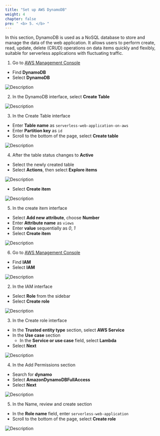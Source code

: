 ```yaml
---
title: "Set up AWS DynamoDB"
weight: 4 
chapter: false
pre: " <b> 5. </b> "
---
```


In this section, DynamoDB is used as a NoSQL database to store and manage the data of the web application. It allows users to perform create, read, update, delete (CRUD) operations on data items quickly and flexibly, suitable for serverless applications with fluctuating traffic.

1. Go to [AWS Management Console](https://aws.amazon.com/console/)
- Find **DynamoDB**
- Select **DynamoDB**

![Description](/images/5/5.1.png)

2. In the DynamoDB interface, select **Create Table**

![Description](/images/5/5.2.png)

3. In the Create Table interface

- Enter **Table name** as `serverless-web-application-on-aws`
- Enter **Partition key** as `id`
- Scroll to the bottom of the page, select **Create table**

![Description](/images/5/5.3.png)

4. After the table status changes to **Active**
- Select the newly created table
- Select **Actions**, then select **Explore items**

![Description](/images/5/5.4.png)

- Select **Create item**

![Description](/images/5/5.5.png)

5. In the create item interface

- Select **Add new attribute**, choose **Number**
- Enter **Attribute name** as `views`
- Enter **value** sequentially as *0*, *1*
- Select **Create item**

![Description](/images/5/5.6.png)

6. Go to [AWS Management Console](https://aws.amazon.com/console/)
- Find **IAM**
- Select **IAM**

![Description](/images/5/5.7.png)

2. In the IAM interface
- Select **Role** from the sidebar
- Select **Create role**

![Description](/images/5/5.8.png)

3. In the Create role interface
- In the **Trusted entity type** section, select **AWS Service**
- In the **Use case** section
    + In the **Service or use case** field, select **Lambda**
- Select **Next**

![Description](/images/5/5.9.png)

4. In the Add Permissions section
- Search for **dynamo**
- Select **AmazonDynamoDBFullAccess**
- Select **Next**

![Description](/images/5/5.10.png)

5. In the Name, review and create section
- In the **Role name** field, enter `serverless-web-application`
- Scroll to the bottom of the page, select **Create role**

![Description](/images/5/5.11.png)